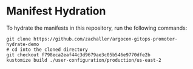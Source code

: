 # Manifest Hydration

To hydrate the manifests in this repository, run the following commands:

```shell
git clone https://github.com/zachaller/argocon-gitops-promoter-hydrate-demo
# cd into the cloned directory
git checkout f798eca2eaf44c3d9679ae3c05b546e9770dfe2b
kustomize build ./user-configuration/production/us-east-2
```

